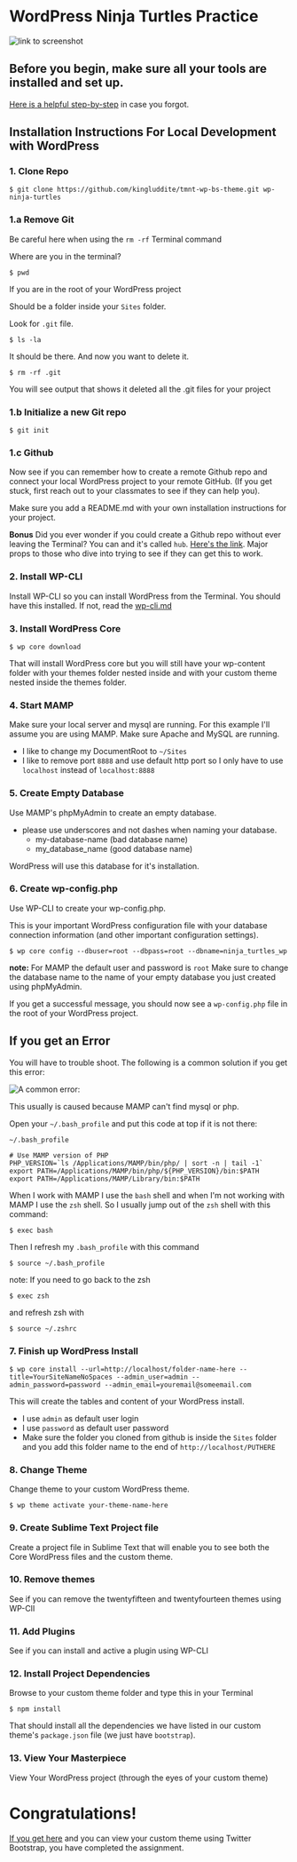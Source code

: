 # WordPress Ninja Turtles Practice

![link to screenshot](https://i.imgur.com/VIKNWyp.png)

## Before you begin, make sure all your tools are installed and set up. 

[Here is a helpful step-by-step](https://github.com/kingluddite/web-dev-notes/blob/master/workflow/classroom-setup-instructions.md) in case you forgot.

## Installation Instructions For Local Development with WordPress

### 1. Clone Repo 

```
$ git clone https://github.com/kingluddite/tmnt-wp-bs-theme.git wp-ninja-turtles
```

### 1.a Remove Git

Be careful here when using the `rm -rf` Terminal command

Where are you in the terminal?

```
$ pwd
```

If you are in the root of your WordPress project

Should be a folder inside your `Sites` folder.

Look for `.git` file.

```
$ ls -la
```

It should be there. And now you want to delete it.

```
$ rm -rf .git
```

You will see output that shows it deleted all the .git files for your project

### 1.b Initialize a new Git repo

```
$ git init
```

### 1.c Github

Now see if you can remember how to create a remote Github repo and connect your local WordPress project to your remote GitHub. (If you get stuck, first reach out to your classmates to see if they can help you).

Make sure you add a README.md with your own installation instructions for your project.

**Bonus** Did you ever wonder if you could create a Github repo without ever leaving the Terminal? You can and it's called `hub`. [Here's the link](https://hub.github.com/). Major props to those who dive into trying to see if they can get this to work.


### 2. Install WP-CLI

Install WP-CLI so you can install WordPress from the Terminal. You should have this installed. If not, read the [wp-cli.md](https://github.com/kingluddite/web-dev-notes/blob/master/wordpress/wp-cli.md)

### 3. Install WordPress Core

```
$ wp core download
```

That will install WordPress core but you will still have your wp-content folder with your themes folder nested inside and with your custom theme nested inside the themes folder.

### 4. Start MAMP

Make sure your local server and mysql are running. For this example I'll assume you are using MAMP. Make sure Apache and MySQL are running.

* I like to change my DocumentRoot to `~/Sites`
* I like to remove port `8888` and use default http port so I only have to use `localhost` instead of ``localhost:8888``

### 5. Create Empty Database

Use MAMP's phpMyAdmin to create an empty database.

* please use underscores and not dashes when naming your database.
    - my-database-name (bad database name)
    - my_database_name (good database name)

WordPress will use this database for it's installation.

### 6. Create wp-config.php

Use WP-CLI to create your wp-config.php.

This is your important WordPress configuration file with your database connection information (and other important configuration settings).

```
$ wp core config --dbuser=root --dbpass=root --dbname=ninja_turtles_wp
```

**note:** For MAMP the default user and password is `root`
Make sure to change the database name to the name of your empty database you just created using phpMyAdmin.

If you get a successful message, you should now see a `wp-config.php` file in the root of your WordPress project.

## If you get an Error

You will have to trouble shoot. The following is a common solution if you get this error:

![A common error:](https://i.imgur.com/9Jth4BU.png)

This usually is caused because MAMP can't find mysql or php.

Open your `~/.bash_profile` and put this code at top if it is not there:

`~/.bash_profile`

```
# Use MAMP version of PHP
PHP_VERSION=`ls /Applications/MAMP/bin/php/ | sort -n | tail -1`
export PATH=/Applications/MAMP/bin/php/${PHP_VERSION}/bin:$PATH
export PATH=/Applications/MAMP/Library/bin:$PATH
```

When I work with MAMP I use the `bash` shell and when I'm not working with MAMP I use the `zsh` shell. So I usually jump out of the `zsh` shell with this command:

```
$ exec bash
```

Then I refresh my `.bash_profile` with this command

```
$ source ~/.bash_profile
```

note: If you need to go back to the zsh

```
$ exec zsh
```

and refresh zsh with

```
$ source ~/.zshrc
```

### 7. Finish up WordPress Install

```
$ wp core install --url=http://localhost/folder-name-here --title=YourSiteNameNoSpaces --admin_user=admin --admin_password=password --admin_email=youremail@someemail.com
```

This will create the tables and content of your WordPress install.
* I use `admin` as default user login
* I use `password` as default user password
* Make sure the folder you cloned from github is inside the `Sites` folder and you add this folder name to the end of `http://localhost/PUTHERE`

### 8. Change Theme

Change theme to your custom WordPress theme.

```
$ wp theme activate your-theme-name-here
```

### 9. Create Sublime Text Project file

Create a project file in Sublime Text that will enable you to see both the Core WordPress files and the custom theme.

### 10. Remove themes

See if you can remove the twentyfifteen and twentyfourteen themes using WP-ClI

### 11. Add Plugins

See if you can install and active a plugin using WP-CLI

### 12. Install Project Dependencies

Browse to your custom theme folder and type this in your Terminal

```
$ npm install
```

That should install all the dependencies we have listed in our custom theme's `package.json` file (we just have `bootstrap`).

### 13. View Your Masterpiece

View Your WordPress project (through the eyes of your custom theme)

# Congratulations! 

[If you get here](https://i.imgur.com/hbcd082.png) and you can view your custom theme using Twitter Bootstrap, you have completed the assignment.





